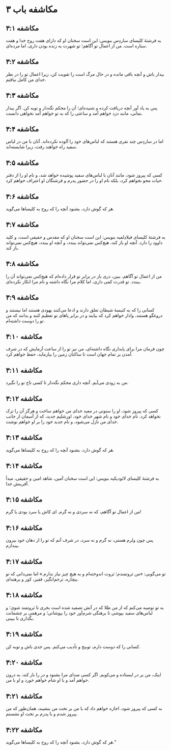 # مکاشفه باب ۳

## مکاشفه ۳:۱
به فرشتهٔ کلیسای ساردِس بنویس: این است سخنان او که دارای هفت روح خدا و هفت ستاره است. من از اعمال تو آگاهم؛ تو شهرت به زنده بودن داری، اما مرده‌ای.

## مکاشفه ۳:۲
بیدار باش و آنچه باقی مانده و در حال مرگ است را تقویت کن، زیرا اعمال تو را در نظر خدای من کامل نیافتم.

## مکاشفه ۳:۳
پس به یاد آور آنچه دریافت کرده و شنیده‌ای؛ آن را محکم نگه‌دار و توبه کن. اگر بیدار نمانی، مانند دزد خواهم آمد و ساعتی را که به تو خواهم آمد نخواهی دانست.

## مکاشفه ۳:۴
اما در ساردِس چند نفری هستند که لباس‌های خود را آلوده نکرده‌اند. آنان با من در لباس سفید راه خواهند رفت، زیرا شایسته‌اند.

## مکاشفه ۳:۵
کسی که پیروز شود، مانند آنان با لباس‌های سفید پوشیده خواهد شد، و نام او را از دفتر حیات محو نخواهم کرد، بلکه نام او را در حضور پدرم و فرشتگان او اعتراف خواهم کرد.

## مکاشفه ۳:۶
هر که گوش دارد، بشنود آنچه را که روح به کلیساها می‌گوید.

## مکاشفه ۳:۷
به فرشتهٔ کلیسای فیلادِلفیه بنویس: این است سخنان او که مقدس و حقیقی است، و کلید داوود را دارد. آنچه او باز کند، هیچ‌کس نمی‌تواند ببندد، و آنچه او ببندد، هیچ‌کس نمی‌تواند باز کند.

## مکاشفه ۳:۸
من از اعمال تو آگاهم. ببین، دری باز در برابر تو قرار داده‌ام که هیچ‌کس نمی‌تواند آن را ببندد. تو قدرت کمی داری، اما کلام مرا نگاه داشته و نام مرا انکار نکرده‌ای.

## مکاشفه ۳:۹
کسانی را که به کنیسهٔ شیطان تعلق دارند و ادعا می‌کنند یهودی هستند اما نیستند و دروغگو هستند، وادار خواهم کرد که بیایند و در برابر پاهای تو تعظیم کنند و بدانند که من تو را دوست داشته‌ام.

## مکاشفه ۳:۱۰
چون فرمان مرا برای پایداری نگاه داشته‌ای، من نیز تو را از ساعت آزمایش که در شرف آمدن بر تمام جهان است تا ساکنان زمین را بیازماید، حفظ خواهم کرد.

## مکاشفه ۳:۱۱
من به زودی می‌آیم. آنچه داری محکم نگه‌دار تا کسی تاج تو را نگیرد.

## مکاشفه ۳:۱۲
کسی که پیروز شود، او را ستونی در معبد خدای من خواهم ساخت و هرگز آن را ترک نخواهد کرد. نام خدای خود و نام شهر خدای خود، اورشلیم جدید، که از آسمان از جانب خدای من نازل می‌شود، و نام جدید خود را بر او خواهم نوشت.

## مکاشفه ۳:۱۳
هر که گوش دارد، بشنود آنچه را که روح به کلیساها می‌گوید.

## مکاشفه ۳:۱۴
به فرشتهٔ کلیسای لائودیکیه بنویس: این است سخنان آمین، شاهد امین و حقیقی، مبدأ آفرینش خدا.

## مکاشفه ۳:۱۵
من از اعمال تو آگاهم، که نه سردی و نه گرم. ای کاش یا سرد بودی یا گرم!

## مکاشفه ۳:۱۶
پس چون ولرم هستی، نه گرم و نه سرد، در شرف آنم که تو را از دهان خود بیرون بیندازم.

## مکاشفه ۳:۱۷
تو می‌گویی: «من ثروتمندم؛ ثروت اندوخته‌ام و به هیچ چیز نیاز ندارم.» اما نمی‌دانی که تو بیچاره، ترحم‌انگیز، فقیر، کور و برهنه‌ای.

## مکاشفه ۳:۱۸
به تو توصیه می‌کنم که از من طلا که در آتش تصفیه شده است بخری تا ثروتمند شوی؛ و لباس‌های سفید بپوشی تا برهنگی شرم‌آور خود را بپوشانی؛ و مرهمی بر چشمانت بگذاری تا ببینی.

## مکاشفه ۳:۱۹
کسانی را که دوست دارم، توبیخ و تأدیب می‌کنم. پس جدی باش و توبه کن.

## مکاشفه ۳:۲۰
اینک، من بر در ایستاده و می‌کوبم. اگر کسی صدای مرا بشنود و در را باز کند، به درون خواهم آمد و با او شام خواهم خورد و او با من.

## مکاشفه ۳:۲۱
به کسی که پیروز شود، اجازه خواهم داد که با من بر تخت من بنشیند، همان‌طور که من پیروز شدم و با پدرم بر تخت او نشستم.

## مکاشفه ۳:۲۲
هر که گوش دارد، بشنود آنچه را که روح به کلیساها می‌گوید.”
